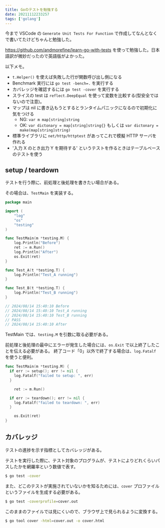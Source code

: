 ```yaml
---
title: Goのテストを勉強する
date: 20211112233257
tags: ['golang']
---
```


今まで VSCode の `Generate Unit Tests For Function` で作成してなんとなくで書いてたけどちゃんと勉強した。

https://github.com/andmorefine/learn-go-with-tests を使って勉強した。日本語訳が微妙だったので英語版がよかった。

以下メモ。
- `t.Helper()` を使えば失敗した行が関数呼び出し側になる
- Benchmark 実行には `go test -bench=.` を実行する
- カバレッジを確認するには `go test -cover` を実行する
- スライスの test は `reflect.DeepEqual` を使って変数を比較する(型安全ではないので注意)。
- マップは nil に書き込もうとするとランタイムパニックになるので初期化に気をつける
  - NG: `var m map[string]string`
  - OK: `var dictonary = map[string]string{}` もしくは `var dictonary = make(map[string]string)`
- 標準ライブラリに `net/http/httptest` があってこれで模擬 HTTP サーバを作れる
- '入力 X のとき出力 Y を期待する' というテストを作るときはテーブルベースのテストを使う

## setup / teardown

テストを行う際に、前処理と後処理を書きたい場合がある。

その場合は、`TestMain` を実装する。

```go
package main

import (
	"log"
	"os"
	"testing"
)

func TestMain(m *testing.M) {
	log.Println("Before")
	ret := m.Run()
	log.Println("After")
	os.Exit(ret)
}

func Test_A(t *testing.T) {
	log.Println("Test_A running")
}

func Test_B(t *testing.T) {
	log.Println("Test_B running")
}

// 2024/08/14 15:40:10 Before
// 2024/08/14 15:40:10 Test_A running
// 2024/08/14 15:40:10 Test_B running
// PASS
// 2024/08/14 15:40:10 After
```

TestMain では、`testing.M` を引数に取る必要がある。

前処理と後処理の最中にエラーが発生した場合には、`os.Exit` で以上終了したことを伝える必要がある。
終了コード「0」以外で終了する場合は、`log.Fatalf` を使うと便利。

```go
func TestMain(m *testing.M) {
  if err := setup(); err != nil {
    log.Fatalf("failed to setup: ", err)
  }

	ret := m.Run()

  if err := teardown(); err != nil {
    log.Fatalf("failed to teardown: ", err)
  }

	os.Exit(ret)
}
```

## カバレッジ

テストの進捗を示す指標としてカバレッジがある。

テストを実行した際に、テスト対象のプログラムが、テストによりどれくらいパスしたかを網羅率という数値で表す。

```bash
$ go test -cover
```

また、どこのテストが実施されていないかを知るためには、`cover` プロファイルというファイルを生成する必要がある。

```bash
$ go test -coverprofile=cover.out
```

このままのファイルでは見にくいので、ブラウザ上で見られるように変換する。

```bash
$ go tool cover -html=cover.out -o cover.html
```
